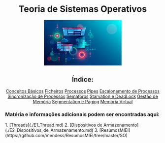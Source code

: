 <div id="header" align="center">
<h1> Teoria de Sistemas Operativos </h1>
<img src="/img/os-main.png" alt="osmain" width="50%" height="50%">
</div>

<div id="index" align="center">
 
<h2> Índice: </h2>

[Conceitos Básicos](./00_Conceitos_Básicos.md)
[Ficheiros](./01_Ficheiros.md)
[Processos](./02_Processos.md)
[Pipes](./03_Pipes.md)
[Escalonamento de Processos](./04_Escalonamento_de_Processos.md)
[Sincronização de Processos](./05_Sincronização_de_Processos.md)
[Semáforos](./06_Semáforos.md)
[Starvation e DeadLock](./07_Starvation_e_Deadlock.md)
[Gestão de Memória](./08_Gestão_de_Memória.md)
[Segmentation e Paging](./09_Segmentation_e_Paging.md)
[Memória Virtual](./10_Memória_Virtual.md)
 
 </div>

 
<h3> Matéria e informações adicionais podem ser encontradas aqui:</h3>
 1. [Threads](./E1_Thread.md)
 2. [Dispositivos de Armazenamento](./E2_Dispositivos_de_Armazenamento.md)
 3. [ResumosMIEI](https://github.com/mendess/ResumosMIEI/tree/master/SO)

